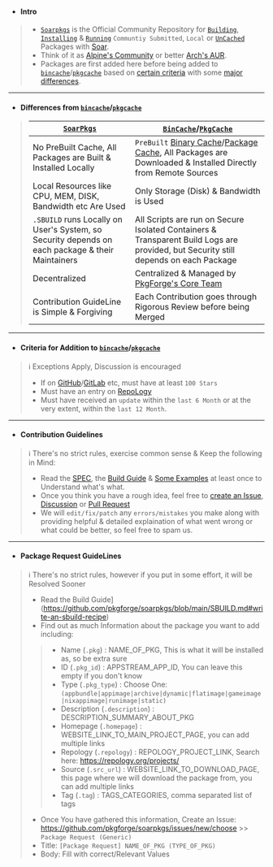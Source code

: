 - #### Intro
> - [`Soarpkgs`](https://github.com/pkgforge/soarpkgs) is the Official Community Repository for [`Building`](https://github.com/pkgforge/soarpkgs/blob/main/SBUILD.md#write-an-sbuild-recipe), [`Installing`](https://github.com/pkgforge/soarpkgs/blob/main/SBUILD.md#buildinstallrun-an-sbuild-recipe) & [`Running`](https://github.com/pkgforge/soarpkgs/blob/main/SBUILD.md#buildinstallrun-an-sbuild-recipe) `Communtiy Submitted`, `Local` or [`UnCached`](https://github.com/pkgforge/pkgcache) Packages with [Soar](https://github.com/pkgforge/soar).
> - Think of it as [Alpine's Community](https://wiki.alpinelinux.org/wiki/Repositories) or better [Arch's AUR](https://wiki.archlinux.org/title/Arch_User_Repository).
> - Packages are first added here before being added to [`bincache`](https://github.com/Azathothas/Toolpacks)/[`pkgcache`](https://github.com/pkgforge/pkgcache) based on [certain criteria](https://github.com/pkgforge/soarpkgs/blob/main/Docs/README.md#criteria-for-addition-to-bincachepkgcache) with some [major differences](https://github.com/pkgforge/soarpkgs/blob/main/Docs/README.md#differences-from-bincachepkgcache).
>
---

- #### Differences from [`bincache`](https://github.com/Azathothas/Toolpacks)/[`pkgcache`](https://github.com/pkgforge/pkgcache)
> | [`SoarPkgs`](https://github.com/pkgforge/soarpkgs) | [`BinCache`](https://github.com/Azathothas/Toolpacks)/[`PkgCache`](https://github.com/pkgforge/pkgcache) |
> |----------|----------|
> | No PreBuilt Cache, All Packages are Built & Installed Locally | `PreBuilt` [Binary Cache](https://huggingface.co/datasets/pkgforge/bincache)/[Package Cache](https://huggingface.co/datasets/pkgforge/pkgcache), All Packages are Downloaded & Installed Directly from Remote Sources
> | Local Resources like CPU, MEM, DISK, Bandwidth etc Are Used | Only Storage (Disk) & Bandwidth is Used |
> | `.SBUILD` runs Locally on User's System, so Security depends on each package & their Maintainers | All Scripts are run on Secure Isolated Containers & Transparent Build Logs are provided, but Security still depends on each Package |
> | Decentralized | Centralized & Managed by [PkgForge's Core Team](https://github.com/orgs/pkgforge/people) |
> | Contribution GuideLine is Simple & Forgiving | Each Contribution goes through Rigorous Review before being Merged |
---

- #### Criteria for Addition to [`bincache`](https://github.com/Azathothas/Toolpacks)/[`pkgcache`](https://github.com/pkgforge/pkgcache)
> ℹ️ Exceptions Apply, Discussion is encouraged
> - If on [GitHub](https://github.com/)/[GitLab](https://gitlab.com) etc, must have at least `100 Stars`
> - Must have an entry on [RepoLogy](https://repology.org/projects/)
> - Must have received an `update` within the `last 6 Month` or at the very extent, within the `last 12 Month`.
---

- #### Contribution Guidelines
> ℹ️ There's no strict rules, exercise common sense & Keep the following in Mind:
> - Read the [SPEC](https://github.com/pkgforge/soarpkgs/blob/main/SBUILD_SPEC.md), the [Build Guide](https://github.com/pkgforge/soarpkgs/blob/main/SBUILD.md) & [Some Examples](https://github.com/pkgforge/soarpkgs/tree/main/packages/86box) at least once to Understand what's what.
> - Once you think you have a rough idea, feel free to [create an Issue](https://github.com/pkgforge/soarpkgs/issues/new/choose), [Discussion](https://github.com/pkgforge/soarpkgs/discussions/new/choose) or [Pull Request](https://github.com/pkgforge/soarpkgs/compare)
> - We will `edit/fix/patch` any `errors/mistakes` you make along with providing helpful & detailed explaination of what went wrong or what could be better, so feel free to spam us.
---

- #### Package Request GuideLines
> ℹ️ There's no strict rules, however if you put in some effort, it will be Resolved Sooner
> - Read the Build Guide](https://github.com/pkgforge/soarpkgs/blob/main/SBUILD.md#write-an-sbuild-recipe)
> - Find out as much Information about the package you want to add including:
> > - Name (`.pkg`) : NAME_OF_PKG, This is what it will be installed as, so be extra sure
> > - ID (`.pkg_id`) : APPSTREAM_APP_ID, You can leave this empty if you don't know
> > - Type (`.pkg_type`) : Choose One: `(appbundle|appimage|archive|dynamic|flatimage|gameimage|nixappimage|runimage|static)`
> > - Description (`.description`) : DESCRIPTION_SUMMARY_ABOUT_PKG
> > - Homepage (`.homepage`) : WEBSITE_LINK_TO_MAIN_PROJECT_PAGE, you can add multiple links
> > - Repology (`.repology`) : REPOLOGY_PROJECT_LINK, Search here: https://repology.org/projects/
> > - Source (`.src_url`) : WEBSITE_LINK_TO_DOWNLOAD_PAGE, this page where we will download the package from, you can add multiple links
> > - Tag (`.tag`) : TAGS_CATEGORIES, comma separated list of tags
> - Once You have gathered this information, Create an Issue: https://github.com/pkgforge/soarpkgs/issues/new/choose >> `Package Request (Generic)`
> - Title: `[Package Request] NAME_OF_PKG (TYPE_OF_PKG)`
> - Body: Fill with correct/Relevant Values

